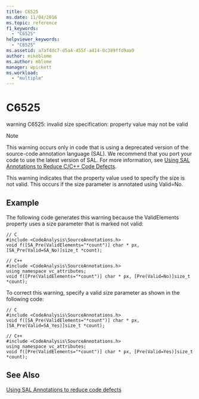 ```yaml
---
title: C6525
ms.date: 11/04/2016
ms.topic: reference
f1_keywords:
  - "C6525"
helpviewer_keywords:
  - "C6525"
ms.assetid: a7af4dc7-d5a4-455f-a414-0c389ffd9aa9
author: mikeblome
ms.author: mblome
manager: wpickett
ms.workload:
  - "multiple"
---
```

# C6525
warning C6525: invalid size specification: property value may not be valid

> [!NOTE]
> This warning occurs only in code that is using a deprecated version of the source-code annotation language (SAL). We recommend that you port your code to use the latest version of SAL. For more information, see [Using SAL Annotations to Reduce C/C++ Code Defects](../code-quality/using-sal-annotations-to-reduce-c-cpp-code-defects.md).

 This warning indicates that the property value used to specify the size is not valid. This occurs if the size parameter is annotated using Valid=No.

## Example
 The following code generates this warning because the ValidElements property uses a size parameter that is marked not valid:

```
// C
#include <CodeAnalysis\SourceAnnotations.h>
void f([SA_Pre(ValidElements="*count")] char * px, [SA_Pre(Valid=SA_No)]size_t *count);

// C++
#include <CodeAnalysis\SourceAnnotations.h>
using namespace vc_attributes;
void f([Pre(ValidElements="*count")] char * px, [Pre(Valid=No)]size_t *count);
```

 To correct this warning, specify a valid size parameter as shown in the following code:

```
// C
#include <CodeAnalysis\SourceAnnotations.h>
void f([SA_Pre(ValidElements="*count")] char * px, [SA_Pre(Valid=SA_Yes)]size_t *count);

// C++
#include <CodeAnalysis\SourceAnnotations.h>
using namespace vc_attributes;
void f([Pre(ValidElements="*count")] char * px, [Pre(Valid=Yes)]size_t *count);
```

## See Also
 [Using SAL Annotations to reduce code defects](using-sal-annotations-to-reduce-c-cpp-code-defects.md)